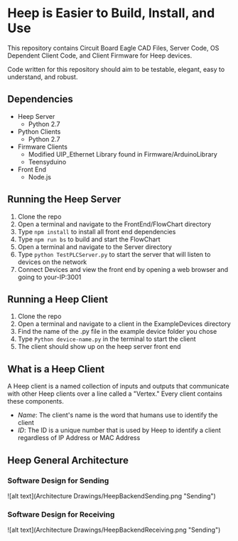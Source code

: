 # Heep is Easier to Build, Install, and Use

This repository contains Circuit Board Eagle CAD Files, Server Code, OS Dependent Client Code, and Client Firmware for Heep devices.

Code written for this repository should aim to be testable, elegant, easy to understand, and robust.

## Dependencies

* Heep Server
	* Python 2.7
* Python Clients
	* Python 2.7
* Firmware Clients
	* Modified UIP_Ethernet Library found in Firmware/ArduinoLibrary
	* Teensyduino
* Front End
	* Node.js

## Running the Heep Server
1. Clone the repo
2. Open a terminal and navigate to the FrontEnd/FlowChart directory
3. Type `npm install` to install all front end dependencies
4. Type `npm run bs` to build and start the FlowChart
5. Open a terminal and navigate to the Server directory
6. Type `python TestPLCServer.py` to start the server that will listen to devices on the network
7. Connect Devices and view the front end by opening a web browser and going to your-IP:3001

## Running a Heep Client
1. Clone the repo
2. Open a terminal and navigate to a client in the ExampleDevices directory
3. Find the name of the .py file in the example device folder you chose
4. Type `Python device-name.py` in the terminal to start the client
5. The client should show up on the heep server front end

## What is a Heep Client

A Heep client is a named collection of inputs and outputs that communicate with other Heep clients over a line called a "Vertex." Every client contains these components.

* *Name*: The client's name is the word that humans use to identify the client
* *ID*: The ID is a unique number that is used by Heep to identify a client regardless of IP Address or MAC Address

## Heep General Architecture

### Software Design for Sending

![alt text](Architecture Drawings/HeepBackendSending.png "Sending")

### Software Design for Receiving

![alt text](Architecture Drawings/HeepBackendReceiving.png "Sending")
